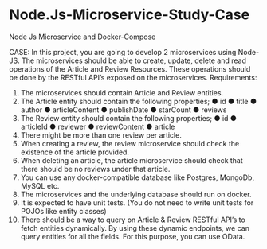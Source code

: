 # Node.Js-Microservice-Study-Case
Node Js Microservice and Docker-Compose

CASE:
In this project, you are going to develop 2 microservices using Node-JS.
The microservices should be able to create, update, delete and read operations of
the Article and Review Resources. These operations should be done by the RESTful API’s
exposed on the microservices.
Requirements:
1. The microservices should contain Article and Review entities.
2. The Article entity should contain the following properties;
● id
● title
● author
● articleContent
● publishDate
● starCount
● reviews
3. The Review entity should contain the following properties;
● id
● articleId
● reviewer
● reviewContent
● article
4. There might be more than one review per article.
5. When creating a review, the review microservice should check the existence of the article
provided.
6. When deleting an article, the article microservice should check that there should be no
reviews under that article.
7. You can use any docker-compatible database like Postgres, MongoDb, MySQL etc.
8. The microservices and the underlying database should run on docker.
9. It is expected to have unit tests. (You do not need to write unit tests for POJOs like entity
classes)
10. There should be a way to query on Article & Review RESTful API’s to fetch entities
dynamically. By using these dynamic endpoints, we can query entities for all the fields. For this
purpose, you can use OData.
